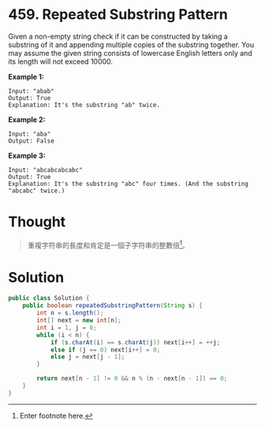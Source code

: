 # 459. Repeated Substring Pattern

Given a non-empty string check if it can be constructed by taking a substring of it and appending multiple copies of the substring together. You may assume the given string consists of lowercase English letters only and its length will not exceed 10000.

**Example 1:**

```
Input: "abab"
Output: True
Explanation: It's the substring "ab" twice.
```

**Example 2:**

```
Input: "aba"
Output: False
```

**Example 3:**

```
Input: "abcabcabcabc"
Output: True
Explanation: It's the substring "abc" four times. (And the substring "abcabc" twice.)
```

# Thought

> 重複字符串的長度和肯定是一個子字符串的整數倍[^1]。

# Solution

```java
public class Solution {
    public boolean repeatedSubstringPattern(String s) {
        int n = s.length();
        int[] next = new int[n];
        int i = 1, j = 0;
        while (i < n) {
            if (s.charAt(i) == s.charAt(j)) next[i++] = ++j;
            else if (j == 0) next[i++] = 0;
            else j = next[j - 1];
        }

        return next[n - 1] != 0 && n % (n - next[n - 1]) == 0;
    }
}
```



[^1]: Enter footnote here.

